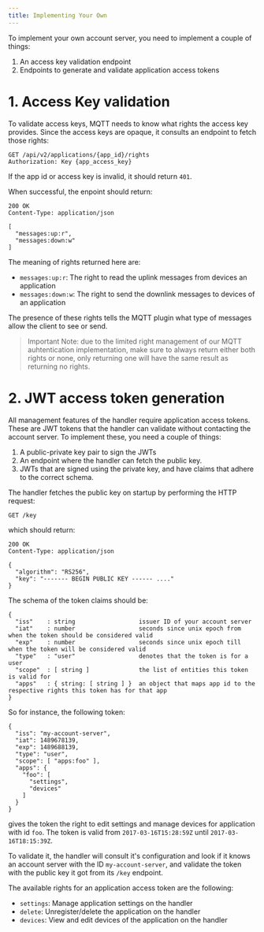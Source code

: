 ```yaml
---
title: Implementing Your Own
---
```


To implement your own account server, you need to implement a couple of things:

1. An access key validation endpoint
2. Endpoints to generate and validate application access tokens

# 1. Access Key validation

To validate access keys, MQTT needs to know what rights the access key provides.
Since the access keys are opaque, it consults an endpoint to fetch those rights:

```plaintext
GET /api/v2/applications/{app_id}/rights
Authorization: Key {app_access_key}
```

If the app id or access key is invalid, it should return `401`.

When successful, the enpoint should return:

```plaintext
200 OK
Content-Type: application/json

[
  "messages:up:r",
  "messages:down:w"
]
```

The meaning of rights returned here are:

- `messages:up:r`:  The right to read the uplink messages from devices an application
- `messages:down:w`: The right to send the downlink messages to devices of an application

The presence of these rights tells the MQTT plugin what type of messages allow
the client to see or send.

> Important Note: due to the limited right management of our MQTT  auhtentication implementation, make
> sure to always return either both rights or none, only returning one will have
> the same result as returning no rights.


# 2. JWT access token generation

All management features of the handler require application access tokens. These
are JWT tokens that the handler can validate without contacting the account
server.  To implement these, you need a couple of things:

1. A public-private key pair to sign the JWTs
2. An endpoint where the handler can fetch the public key.
3. JWTs that are signed using the private key, and have claims that adhere to
  the correct schema.

The handler fetches the public key on startup by performing the HTTP request:

```
GET /key
```

which should return:

```
200 OK
Content-Type: application/json

{
  "algorithm": "RS256",
  "key": "------- BEGIN PUBLIC KEY ------ ...."
}
```

The schema of the token claims should be:

```
{
  "iss"    : string                  issuer ID of your account server
  "iat"    : number                  seconds since unix epoch from when the token should be considered valid
  "exp"    : number                  seconds since unix epoch till when the token will be considered valid
  "type"   : "user"                  denotes that the token is for a user
  "scope"  : [ string ]              the list of entities this token is valid for
  "apps"   : { string: [ string ] }  an object that maps app id to the respective rights this token has for that app
}
```

So for instance, the following token:

```
{
  "iss": "my-account-server",
  "iat": 1489678139,
  "exp": 1489688139,
  "type": "user",
  "scope": [ "apps:foo" ],
  "apps": {
    "foo": [
      "settings",
      "devices"
    ]
  }
}
```

gives the token the right to edit settings and manage devices for application
with id `foo`. The token is valid from `2017-03-16T15:28:59Z` until `2017-03-16T18:15:39Z`.

To validate it, the handler will consult it's configuration and look if it knows
an account server with the ID `my-account-server`, and validate the token with
the public key it got from its `/key` endpoint.

The available rights for an application access token are the following:

- `settings`: Manage application settings on the handler
- `delete`: Unregister/delete the application on the handler
- `devices`: View and edit devices of the application on the handler
